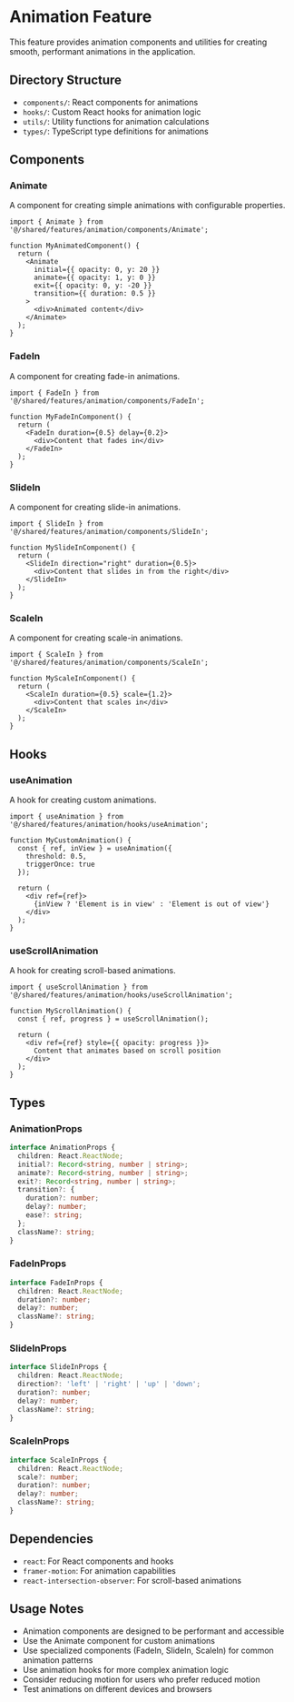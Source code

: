 # Animation Feature

This feature provides animation components and utilities for creating smooth, performant animations in the application.

## Directory Structure

- `components/`: React components for animations
- `hooks/`: Custom React hooks for animation logic
- `utils/`: Utility functions for animation calculations
- `types/`: TypeScript type definitions for animations

## Components

### Animate

A component for creating simple animations with configurable properties.

```tsx
import { Animate } from '@/shared/features/animation/components/Animate';

function MyAnimatedComponent() {
  return (
    <Animate 
      initial={{ opacity: 0, y: 20 }}
      animate={{ opacity: 1, y: 0 }}
      exit={{ opacity: 0, y: -20 }}
      transition={{ duration: 0.5 }}
    >
      <div>Animated content</div>
    </Animate>
  );
}
```

### FadeIn

A component for creating fade-in animations.

```tsx
import { FadeIn } from '@/shared/features/animation/components/FadeIn';

function MyFadeInComponent() {
  return (
    <FadeIn duration={0.5} delay={0.2}>
      <div>Content that fades in</div>
    </FadeIn>
  );
}
```

### SlideIn

A component for creating slide-in animations.

```tsx
import { SlideIn } from '@/shared/features/animation/components/SlideIn';

function MySlideInComponent() {
  return (
    <SlideIn direction="right" duration={0.5}>
      <div>Content that slides in from the right</div>
    </SlideIn>
  );
}
```

### ScaleIn

A component for creating scale-in animations.

```tsx
import { ScaleIn } from '@/shared/features/animation/components/ScaleIn';

function MyScaleInComponent() {
  return (
    <ScaleIn duration={0.5} scale={1.2}>
      <div>Content that scales in</div>
    </ScaleIn>
  );
}
```

## Hooks

### useAnimation

A hook for creating custom animations.

```tsx
import { useAnimation } from '@/shared/features/animation/hooks/useAnimation';

function MyCustomAnimation() {
  const { ref, inView } = useAnimation({
    threshold: 0.5,
    triggerOnce: true
  });
  
  return (
    <div ref={ref}>
      {inView ? 'Element is in view' : 'Element is out of view'}
    </div>
  );
}
```

### useScrollAnimation

A hook for creating scroll-based animations.

```tsx
import { useScrollAnimation } from '@/shared/features/animation/hooks/useScrollAnimation';

function MyScrollAnimation() {
  const { ref, progress } = useScrollAnimation();
  
  return (
    <div ref={ref} style={{ opacity: progress }}>
      Content that animates based on scroll position
    </div>
  );
}
```

## Types

### AnimationProps

```typescript
interface AnimationProps {
  children: React.ReactNode;
  initial?: Record<string, number | string>;
  animate?: Record<string, number | string>;
  exit?: Record<string, number | string>;
  transition?: {
    duration?: number;
    delay?: number;
    ease?: string;
  };
  className?: string;
}
```

### FadeInProps

```typescript
interface FadeInProps {
  children: React.ReactNode;
  duration?: number;
  delay?: number;
  className?: string;
}
```

### SlideInProps

```typescript
interface SlideInProps {
  children: React.ReactNode;
  direction?: 'left' | 'right' | 'up' | 'down';
  duration?: number;
  delay?: number;
  className?: string;
}
```

### ScaleInProps

```typescript
interface ScaleInProps {
  children: React.ReactNode;
  scale?: number;
  duration?: number;
  delay?: number;
  className?: string;
}
```

## Dependencies

- `react`: For React components and hooks
- `framer-motion`: For animation capabilities
- `react-intersection-observer`: For scroll-based animations

## Usage Notes

- Animation components are designed to be performant and accessible
- Use the Animate component for custom animations
- Use specialized components (FadeIn, SlideIn, ScaleIn) for common animation patterns
- Use animation hooks for more complex animation logic
- Consider reducing motion for users who prefer reduced motion
- Test animations on different devices and browsers 